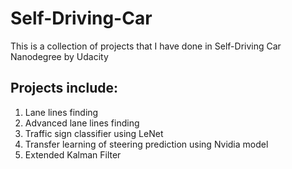 # Self-Driving-Car
This is a collection of projects that I have done in Self-Driving Car Nanodegree by Udacity

## Projects include:
1. Lane lines finding
2. Advanced lane lines finding
3. Traffic sign classifier using LeNet
4. Transfer learning of steering prediction using Nvidia model
5. Extended Kalman Filter

